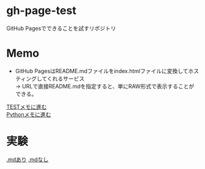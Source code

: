 # gh-page-test
GitHub Pagesでできることを試すリポジトリ

# Memo
* GitHub PagesはREADME.mdファイルをindex.htmlファイルに変換してホスティングしてくれるサービス  
→ URLで直接README.mdを指定すると、単にRAW形式で表示することができる。

[TESTメモに進む](./TEST)  
[Pythonメモに進む](./python/index.html)  

# 実験
[.mdあり](./MARK.md)
[.mdなし](./MARK)